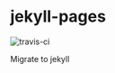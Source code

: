 jekyll-pages
============

![travis-ci](https://travis-ci.org/JohnWong/johnwong.github.io.svg)

Migrate to jekyll
